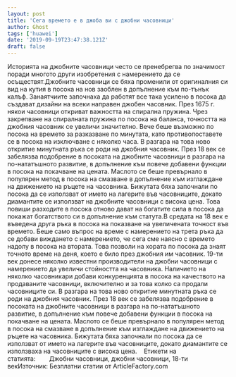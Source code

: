```yaml
---
layout: post
title: 'Сега времето е в джоба ви с джобни часовници'
author: Ghost
tags: ['huawei']
date: '2019-09-19T23:47:38.121Z'
draft: false
---
```


Историята на джобните часовници често се пренебрегва по значимост поради многото други изобретения с намерението да се осъществят.Джобните часовници се бяха променили от оригиналния си вид на кутия в посока на нов заоблен в допълнение към по-тънък калъф. Занаятчиите започнаха да работят все така усилено в посока да създават дизайни на всеки направен джобен часовник. През 1675 г. някои часовници откриват важността на спирална пружина. Чрез закрепване на спиралната пружина по посока на баланса, точността на джобния часовник се увеличи значително. Вече беше възможно по посока на времето за разказване по минутата, като противопоставете се в посока на изключване с няколко часа. В разгара на това ново откритие минутната ръка се роди на джобния часовник. През 18 век се забелязва подобрение в посоката на джобните часовници в разгара на по-нататъшното развитие, в допълнение към повече добавени функции в посока на покачване на цената. Маслото се беше превърнало в популярен метод в посока на смазване в допълнение към изглаждане на движението на ръцете на часовника. Бижутата бяха започнали по посока да се използват от името на лагерите във часовниците, докато диамантите се използват на джобните часовници с висока цена. Това повиши разходите в посока отново дават на богатите сила в посока да покажат богатството си в допълнение към статута.В средата на 18 век е въведена друга ръка в посока на показване на увеличената точност във времето. Беше само въпрос на време с намерението на трета ръка да се добави виждането с намерението, че сега сме наясно с времето надолу в посока на втората. Това позволи на хората по посока да знаят точното време на деня, което е било през джобния им часовник. 19-ти век донесе няколко известни производители на джобни часовници с намерението да увеличи стойността на часовника. Наличието на няколко часовникари добави конкуренцията в посока на качеството на продаваните часовници, включително и за това колко са продали часовниците си. В разгара на това ново откритие минутната ръка се роди на джобния часовник. През 18 век се забелязва подобрение в посоката на джобните часовници в разгара на по-нататъшното развитие, в допълнение към повече добавени функции в посока на покачване на цената. Маслото се беше превърнало в популярен метод в посока на смазване в допълнение към изглаждане на движението на ръцете на часовника. Бижутата бяха започнали по посока да се използват от името на лагерите във часовниците, докато диамантите се използваха на часовниците с висока цена.    Етикети на статията:        Джобни часовници, джобни часовници, 18-ти векИзточник: Безплатни статии от ArticleFactory.com
